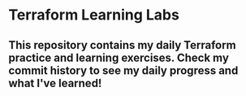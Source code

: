 # Terraform Learning Labs

## This repository contains my daily Terraform practice and learning exercises. Check my commit history to see my daily progress and what I've learned!